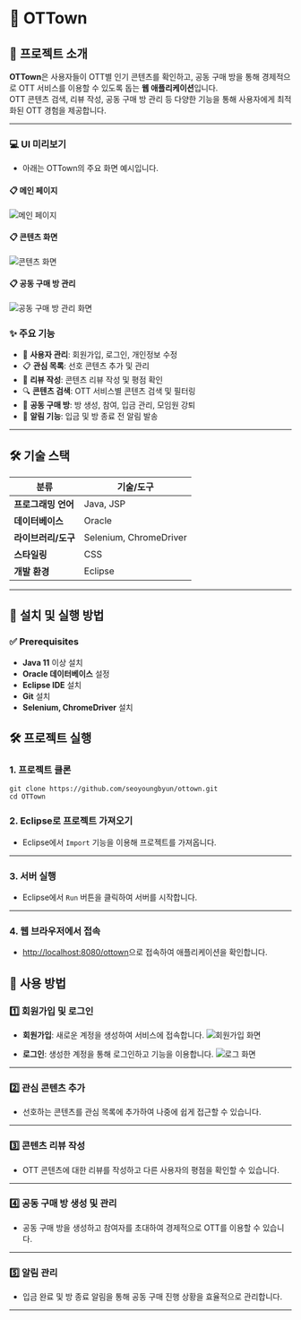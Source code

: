 # 🌟 OTTown

## 📌 프로젝트 소개

**OTTown**은 사용자들이 OTT별 인기 콘텐츠를 확인하고, 공동 구매 방을 통해 경제적으로 OTT 서비스를 이용할 수 있도록 돕는 **웹 애플리케이션**입니다.  
OTT 콘텐츠 검색, 리뷰 작성, 공동 구매 방 관리 등 다양한 기능을 통해 사용자에게 최적화된 OTT 경험을 제공합니다.

---

### 💻 UI 미리보기
- 아래는 OTTown의 주요 화면 예시입니다.

#### 📋 메인 페이지
![메인 페이지](https://github.com/user-attachments/assets/9c9e15a4-0586-47bc-b867-0a8f934ee20d)

#### 📋 콘텐츠 화면
![콘텐츠 화면](https://github.com/user-attachments/assets/5e4b7b08-7815-4c83-b030-5cb637842414)

#### 📋 공동 구매 방 관리
![공동 구매 방 관리 화면](https://github.com/user-attachments/assets/3fb517f4-45e2-43b7-841f-100520683bc3)


### ✨ 주요 기능
- 🔐 **사용자 관리**: 회원가입, 로그인, 개인정보 수정
- 📋 **관심 목록**: 선호 콘텐츠 추가 및 관리
- 📝 **리뷰 작성**: 콘텐츠 리뷰 작성 및 평점 확인
- 🔍 **콘텐츠 검색**: OTT 서비스별 콘텐츠 검색 및 필터링
- 🤝 **공동 구매 방**: 방 생성, 참여, 입금 관리, 모임원 강퇴
- 📢 **알림 기능**: 입금 및 방 종료 전 알림 발송

---

## 🛠️ 기술 스택

| **분류**            | **기술/도구**                     |
|---------------------|----------------------------------|
| **프로그래밍 언어**  | Java, JSP                       |
| **데이터베이스**     | Oracle                          |
| **라이브러리/도구**  | Selenium, ChromeDriver          |
| **스타일링**         | CSS                             |
| **개발 환경**        | Eclipse                         |

---

## 🚀 설치 및 실행 방법

### ✅ Prerequisites
- **Java 11** 이상 설치
- **Oracle 데이터베이스** 설정
- **Eclipse IDE** 설치
- **Git** 설치
- **Selenium, ChromeDriver** 설치

## 🛠️ 프로젝트 실행

### 1. 프로젝트 클론
````
git clone https://github.com/seoyoungbyun/ottown.git
cd OTTown
````

### 2. Eclipse로 프로젝트 가져오기
- Eclipse에서 `Import` 기능을 이용해 프로젝트를 가져옵니다.

---

### 3. 서버 실행
- Eclipse에서 `Run` 버튼을 클릭하여 서버를 시작합니다.

---

### 4. 웹 브라우저에서 접속
- [http://localhost:8080/ottown](http://localhost:8080/ottown)으로 접속하여 애플리케이션을 확인합니다.




## 📝 사용 방법

### 1️⃣ 회원가입 및 로그인
- **회원가입**: 새로운 계정을 생성하여 서비스에 접속합니다.
![회원가입 화면](https://github.com/user-attachments/assets/893ad6dc-89ef-4aaa-80b4-8c21776a2b5e)

- **로그인**: 생성한 계정을 통해 로그인하고 기능을 이용합니다.
![로그 화면](https://github.com/user-attachments/assets/80e33386-b3c4-481f-ab2b-594b760f248e)

---

### 2️⃣ 관심 콘텐츠 추가
- 선호하는 콘텐츠를 관심 목록에 추가하여 나중에 쉽게 접근할 수 있습니다.

---

### 3️⃣ 콘텐츠 리뷰 작성
- OTT 콘텐츠에 대한 리뷰를 작성하고 다른 사용자의 평점을 확인할 수 있습니다.

---

### 4️⃣ 공동 구매 방 생성 및 관리
- 공동 구매 방을 생성하고 참여자를 초대하여 경제적으로 OTT를 이용할 수 있습니다.

---

### 5️⃣ 알림 관리
- 입금 완료 및 방 종료 알림을 통해 공동 구매 진행 상황을 효율적으로 관리합니다.

---
